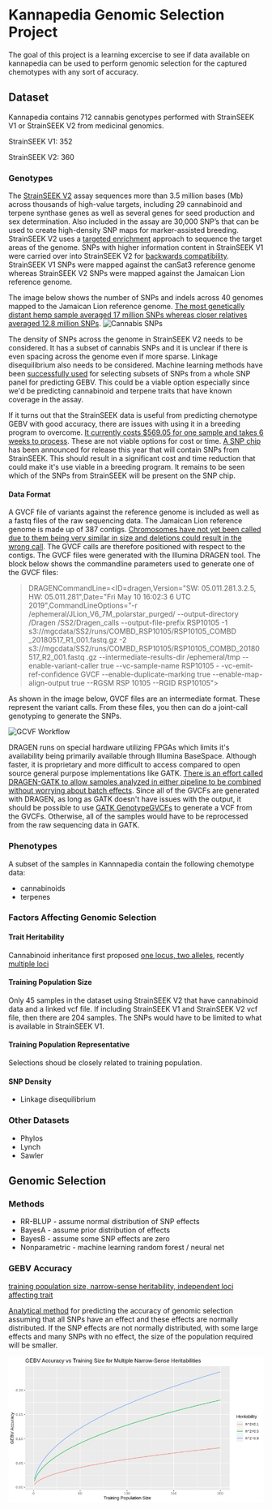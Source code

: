 # Kannapedia Genomic Selection Project

The goal of this project is a learning excercise to see if data available on kannapedia can be used to perform genomic selection for the captured chemotypes with any sort of accuracy.

## Dataset

Kannapedia contains 712 cannabis genotypes performed with StrainSEEK V1 or StrainSEEK V2 from medicinal genomics. 

StrainSEEK V1: 352

StrainSEEK V2: 360

### Genotypes

The [StrainSEEK V2](https://www.medicinalgenomics.com/strainseek-strain-identification-and-registration/) assay sequences more than 3.5 million bases (Mb) across thousands of high-value targets, including 29 cannabinoid and terpene synthase genes as well as several genes for seed production and sex determination. Also included in the assay are 30,000 SNP’s that can be used to create high-density SNP maps for marker-assisted breeding. StrainSEEK V2 uses a [targeted enrichment](https://www.kannapedia.net/cannabis-phylotree/) approach to sequence the target areas of the genome. SNPs with higher information content in StrainSEEK V1 were carried over into StrainSEEK V2 for [backwards compatibility](https://www.medicinalgenomics.com/new-data-visualizations-kannapedia/). StrainSEEK V1 SNPs were mapped against the canSat3 reference genome whereas StrainSEEK V2 SNPs were mapped against the Jamaican Lion reference genome.

The image below shows the number of SNPs and indels across 40 genomes mapped to the Jamaican Lion reference genome. [The most genetically distant hemp sample averaged 17 million SNPs whereas closer relatives averaged 12.8 million SNPs](https://www.biorxiv.org/content/10.1101/2020.01.03.894428v1.full).
![Cannabis SNPs](https://www.biorxiv.org/content/biorxiv/early/2020/01/05/2020.01.03.894428/F5.large.jpg?width=800&height=600&carousel=1)

The density of SNPs across the genome in StrainSEEK V2 needs to be considered. It has a subset of cannabis SNPs and it is unclear if there is even spacing across the genome even if more sparse. Linkage disequilibrium also needs to be considered. Machine learning methods have been [successfully used](https://www.frontiersin.org/articles/10.3389/fgene.2018.00237/full) for selecting subsets of SNPs from a whole SNP panel for predicting GEBV. This could be a viable option especially since we'd be predicting cannabinoid and terpene traits that have known coverage in the assay.

If it turns out that the StrainSEEK data is useful from predicting chemotype GEBV with good accuracy, there are issues with using it in a breeding program to overcome. [It currently costs $569.05 for one sample and takes 6 weeks to process](http://store.medicinalgenomics.com/home/Strain-Identification-and-Registration/StrainSEEK-cannabis-and-hemp-strain-identification-3-megabases.html). These are not viable options for cost or time. [A SNP chip](https://www.medicinalgenomics.com/eurofins-scientific-medicinal-genomics-partner-on-worlds-most-comprehensive-informative-cannabis-snp-chip/) has been announced for release this year that will contain SNPs from StrainSEEK. This should result in a significant cost and time reduction that could make it's use viable in a breeding program. It remains to be seen  which of the SNPs from StrainSEEK will be present on the SNP chip.

#### Data Format

A GVCF file of variants against the reference genome is included as well as a fastq files of the raw sequencing data. The Jamaican Lion reference genome is made up of 387 contigs. [Chromosomes have not yet been called due to them being very similar in size and deletions could result in the wrong call](https://www.youtube.com/watch?v=uTgvw_O-g84). The GVCF calls are therefore positioned with respect to the contigs. The GVCF files were generated with the Illumina DRAGEN tool. The block below shows the commandline parameters used to generate one of the GVCF files:

> DRAGENCommandLine=<ID=dragen,Version="SW: 05.011.281.3.2.5, HW: 05.011.281",Date="Fri May 10 16:02:3
6 UTC 2019",CommandLineOptions="-r /ephemeral/JLion_V6_7M_polarstar_purged/ --output-directory /Dragen
/SS2/Dragen_calls --output-file-prefix RSP10105 -1 s3://mgcdata/SS2/runs/COMBD_RSP10105/RSP10105_COMBD
_20180517_R1_001.fastq.gz -2 s3://mgcdata/SS2/runs/COMBD_RSP10105/RSP10105_COMBD_20180517_R2_001.fastq
.gz --intermediate-results-dir /ephemeral/tmp --enable-variant-caller true --vc-sample-name RSP10105 -
-vc-emit-ref-confidence GVCF --enable-duplicate-marking true --enable-map-align-output true --RGSM RSP
10105 --RGID RSP10105">

As shown in the image below, GVCF files are an intermediate format. These represent the variant calls. From these files, you then can do a joint-call genotyping to generate the SNPs.

![GCVF Workflow](https://us.v-cdn.net/5019796/uploads/editor/1l/5bzcah5uaksr.png)

DRAGEN runs on special hardware utilizing FPGAs which limits it's availability being primarily available through Illumina BaseSpace. Although faster, it is proprietary and more difficult to access compared to open source general purpose implementations like GATK. [There is an effort called DRAGEN-GATK to allow samples analyzed in either pipeline to be combined without worrying about batch effects](https://gatk.broadinstitute.org/hc/en-us/articles/360039984151-DRAGEN-GATK-Update-Let-s-get-more-specific). Since all of the GVCFs are generated with DRAGEN, as long as GATK doesn't have issues with the output, it should be possible to use [GATK GenotypeGVCFs](https://gatk.broadinstitute.org/hc/en-us/articles/360035889971--How-to-Consolidate-GVCFs-for-joint-calling-with-GenotypeGVCFs) to generate a VCF from the GVCFs. Otherwise, all of the samples would have to be reprocessed from the raw sequencing data in GATK.

### Phenotypes

A subset of the samples in Kannnapedia contain the following chemotype data:
* cannabinoids
* terpenes

### Factors Affecting Genomic Selection

#### Trait Heritability

Cannabinoid inheritance first proposed [one locus, two alleles](https://www.genetics.org/content/163/1/335), recently [multiple loci](https://nph.onlinelibrary.wiley.com/doi/full/10.1111/nph.13562#nph13562-fig-0001)

#### Training Population Size

Only 45 samples in the dataset using StrainSEEK V2 that have cannabinoid data and a linked vcf file. If including StrainSEEK V1 and StrainSEEK V2 vcf file, then there are 204 samples. The SNPs would have to be limited to what is available in StrainSEEK V1.

#### Training Population Representative
Selections shoud be closely related to training population.

#### SNP Density
* Linkage disequilibrium

### Other Datasets

* Phylos
* Lynch
* Sawler

## Genomic Selection

### Methods

* RR-BLUP - assume normal distribution of SNP effects
* BayesA - assume prior distribution of effects 
* BayesB - assume some SNP effects are zero
* Nonparametric - machine learning random forest / neural net

### GEBV Accuracy 

[training population size, narrow-sense heritability, independent loci affecting trait](https://link.springer.com/article/10.1007/s00122-018-3270-8)

[Analytical method](https://sci-hub.tw/https://www.nature.com/articles/nrg2575) for predicting the accuracy of genomic selection assuming that all SNPs have an effect and these effects are normally distributed. If the SNP effects are not normally distributed, with some large effects and many SNPs with no effect, the size of the population required will be smaller.


![GEBV Accuracy Plot](images/gebv_accuracy.jpg?raw=true "GEBV Accuracy")
